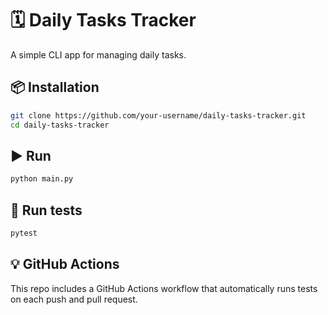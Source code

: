 # 🗓️ Daily Tasks Tracker

A simple CLI app for managing daily tasks.

## 📦 Installation
```bash
git clone https://github.com/your-username/daily-tasks-tracker.git
cd daily-tasks-tracker
```

## ▶️ Run
```bash
python main.py
```

## 🧪 Run tests
```bash
pytest
```

## 💡 GitHub Actions
This repo includes a GitHub Actions workflow that automatically runs tests on each push and pull request.
